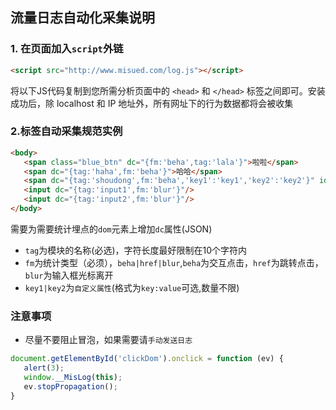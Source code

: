 ## 流量日志自动化采集说明

### 1. 在页面加入`script`外链
```html
<script src="http://www.misued.com/log.js"></script>
```
将以下JS代码复制到您所需分析页面中的 `<head>` 和 `</head>` 标签之间即可。安装成功后，除 localhost 和 IP 地址外，所有网址下的行为数据都将会被收集

### 2.标签自动采集规范实例
```html
<body>
   <span class="blue_btn" dc="{fm:'beha',tag:'lala'}">啦啦</span>
   <span dc="{tag:'haha',fm:'beha'}">哈哈</span>
   <span dc="{tag:'shoudong',fm:'beha','key1':'key1','key2':'key2'}" id="clickDom">我会阻止冒泡</span>
   <input dc="{tag:'input1',fm:'blur'}"/>
   <input dc="{tag:'input2',fm:'blur'}"/>
</body>
```
需要为需要统计埋点的`dom`元素上增加`dc`属性(JSON)
- `tag`为模块的名称(必选)，字符长度最好限制在10个字符内
- `fm`为统计类型（必须），`beha|href|blur`,`beha`为交互点击，`href`为跳转点击，`blur`为输入框光标离开
- `key1|key2`为`自定义属性`(格式为`key:value`可选,数量不限)

### 注意事项
- 尽量不要阻止冒泡，如果需要请`手动发送日志`
```javascript
document.getElementById('clickDom').onclick = function (ev) {
   alert(3);
   window.__MisLog(this);
   ev.stopPropagation();
}
```
